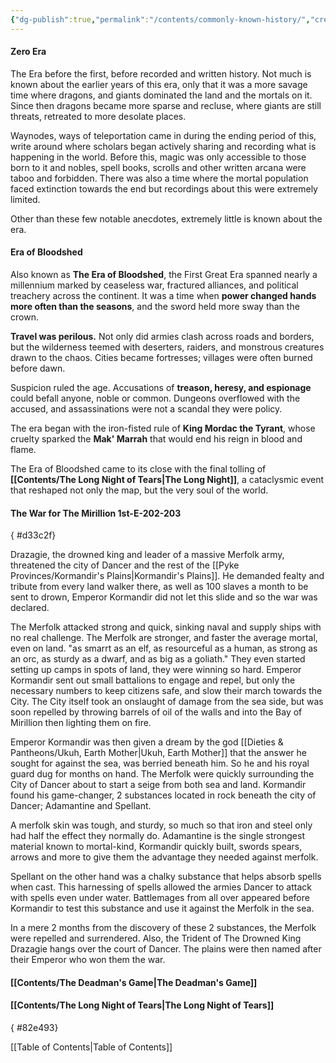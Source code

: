 ```yaml
---
{"dg-publish":true,"permalink":"/contents/commonly-known-history/","created":"2025-05-27T04:00:38.808-04:00","updated":"2025-07-28T16:08:23.872-04:00"}
---
```



#### Zero Era
The Era before the first, before recorded and written history. Not much is known about the earlier years of this era, only that it was a more savage time where dragons, and giants dominated the land and the mortals on it. Since then dragons became more sparse and recluse, where giants are still threats, retreated to more desolate places.

Waynodes, ways of teleportation came in during the ending period of this, write around where scholars began actively sharing and recording what is happening in the world. Before this, magic was only accessible to those born to it and nobles, spell books, scrolls and other written arcana were taboo and forbidden. There was also a time where the mortal population faced extinction towards the end but recordings about this were extremely limited.

Other than these few notable anecdotes, extremely little is known about the era.
#### Era of Bloodshed
Also known as **The Era of Bloodshed**, the First Great Era spanned nearly a millennium marked by ceaseless war, fractured alliances, and political treachery across the continent. It was a time when **power changed hands more often than the seasons**, and the sword held more sway than the crown.

**Travel was perilous.** Not only did armies clash across roads and borders, but the wilderness teemed with deserters, raiders, and monstrous creatures drawn to the chaos. Cities became fortresses; villages were often burned before dawn.

Suspicion ruled the age. Accusations of **treason, heresy, and espionage** could befall anyone, noble or common. Dungeons overflowed with the accused, and assassinations were not a scandal they were policy.

The era began with the iron-fisted rule of **King Mordac the Tyrant**, whose cruelty sparked the **Mak' Marrah** that would end his reign in blood and flame.

The Era of Bloodshed came to its close with the final tolling of **[[Contents/The Long Night of Tears\|The Long Night]]**, a cataclysmic event that reshaped not only the map, but the very soul of the world.
#### The War for The Mirillion 1st-E-202-203
{ #d33c2f}


Drazagie, the drowned king and leader of a massive Merfolk army, threatened the city of Dancer and the rest of the [[Pyke Provinces/Kormandir's Plains\|Kormandir's Plains]]. He demanded fealty and tribute from every land walker there, as well as 100 slaves a month to be sent to drown, Emperor Kormandir did not let this slide and so the war was declared.

The Merfolk attacked strong and quick, sinking naval and supply ships with no real challenge. The Merfolk are stronger, and faster the average mortal, even on land. "as smarrt as an elf, as resourceful as a human, as strong as an orc, as sturdy as a dwarf, and as big as a goliath." They even started setting up camps in spots of land, they were winning so hard. Emperor Kormandir sent out small battalions to engage and repel, but only the necessary numbers to keep citizens safe, and slow their march towards the City. The City itself took an onslaught of damage from the sea side, but was soon repelled by throwing barrels of oil of the walls and into the Bay of Mirillion then lighting them on fire. 

Emperor Kormandir was then given a dream by the god [[Dieties & Pantheons/Ukuh, Earth Mother\|Ukuh, Earth Mother]] that the answer he sought for against the sea, was berried beneath him. So he and his royal guard dug for months on hand. The Merfolk were quickly surrounding the City of Dancer about to start a seige from both sea and land. Kormandir found his game-changer, 2 substances located in rock beneath the city of Dancer; Adamantine and Spellant. 

A merfolk skin was tough, and sturdy, so much so that iron and steel only had half the effect they normally do. Adamantine is the single strongest material known to mortal-kind, Kormandir quickly built, swords spears, arrows and more to give them the advantage they needed against merfolk.

Spellant on the other hand was a chalky substance that helps absorb spells when cast. This harnessing of spells allowed the armies Dancer to attack with spells even under water. Battlemages from all over appeared before Kormandir to test this substance and use it against the Merfolk in  the sea. 

In a mere 2 months from the discovery of these 2 substances, the Merfolk were repelled and surrendered. Also, the Trident of The Drowned King Drazagie hangs over the court of Dancer. The plains were then named after their Emperor who won them the war.

#### [[Contents/The Deadman's Game\|The Deadman's Game]]
#### [[Contents/The Long Night of Tears\|The Long Night of Tears]]
{ #82e493}





[[Table of Contents\|Table of Contents]]
